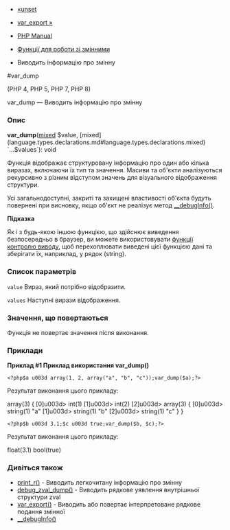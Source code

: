 - [«unset](function.unset.md)
- [var_export »](function.var-export.md)

- [PHP Manual](index.md)
- [Функції для роботи зі змінними](ref.var.md)
- Виводить інформацію про змінну

#var_dump

(PHP 4, PHP 5, PHP 7, PHP 8)

var_dump — Виводить інформацію про змінну

### Опис

**var_dump**([mixed](language.types.declarations.md#language.types.declarations.mixed)
$value,
[mixed](language.types.declarations.md#language.types.declarations.mixed)
`...$values`): void

Функція відображає структуровану інформацію про один або кілька
виразах, включаючи їх тип та значення. Масиви та об'єкти аналізуються
рекурсивно з різним відступом значень для візуального відображення
структури.

Усі загальнодоступні, закриті та захищені властивості об'єкта будуть
повернені при висновку, якщо об'єкт не реалізує метод
[\_\_debugInfo()](language.oop5.magic.md#language.oop5.magic.debuginfo).

**Підказка**

Як і з будь-якою іншою функцією, що здійснює виведення безпосередньо в
браузер, ви можете використовувати [функції контролю
виводу](book.outcontrol.md), щоб перехоплювати виведені цієї
функцією дані та зберігати їх, наприклад, у рядок (string).

### Список параметрів

`value`
Вираз, який потрібно відобразити.

`values`
Наступні вирази відображення.

### Значення, що повертаються

Функція не повертає значення після виконання.

### Приклади

**Приклад #1 Приклад використання **var_dump()****

` <?php$a u003d array(1, 2, array("a", "b", "c"));var_dump($a);?> `

Результат виконання цього прикладу:

array(3) {
[0]u003d>
int(1)
[1]u003d>
int(2)
[2]u003d>
array(3) {
[0]u003d>
string(1) "a"
[1]u003d>
string(1) "b"
[2]u003d>
string(1) "c"
}
}

` <?php$b u003d 3.1;$c u003d true;var_dump($b, $c);?> `

Результат виконання цього прикладу:

float(3.1)
bool(true)

### Дивіться також

- [print_r()](function.print-r.md) - Виводить легкочитану
інформацію про змінну
- [debug_zval_dump()](function.debug-zval-dump.md) - Виводить
рядкове уявлення внутрішньої структури zval
- [var_export()](function.var-export.md) - Виводить або повертає
інтерпретоване рядкове подання змінної
- [\_\_debugInfo()](language.oop5.magic.md#language.oop5.magic.debuginfo)
